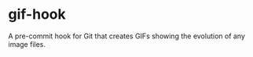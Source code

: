 gif-hook
========

A pre-commit hook for Git that creates GIFs showing the evolution of any image files.
